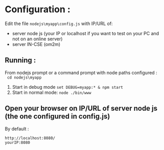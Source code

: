 # Configuration :

Edit the file `nodejs\myapp\config.js` with IP/URL of:
* server node js (your IP or localhost if you want to test on your PC and not on an online server) 
* server IN-CSE (om2m)  

## Running :
From nodejs prompt or a command prompt with node paths configured :  
` cd nodejs\myapp`
  1. Start in debug mode
    ` set DEBUG=myapp:* & npm start  `
  2. Start in normal mode:
    `node ./bin/www  `
## Open your browser on IP/URL of server node js (the one configured in config.js)
By default : 
``` 
http://localhost:8080/  
yourIP:8080  
 ```
